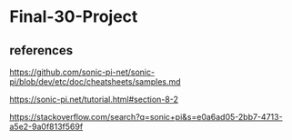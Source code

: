 # Final-30-Project
## references
https://github.com/sonic-pi-net/sonic-pi/blob/dev/etc/doc/cheatsheets/samples.md

https://sonic-pi.net/tutorial.html#section-8-2

https://stackoverflow.com/search?q=sonic+pi&s=e0a6ad05-2bb7-4713-a5e2-9a0f813f569f
